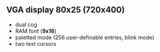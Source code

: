 VGA display 80x25 (720x400)
-----------------
 - dual cog
 - RAM font (**9x16**)
 - paletted mode (256 user-definable entries, blink mode)
 - two text cursors
